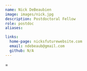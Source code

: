 ```yaml
---
name: Nick DeBeaubien
image: images/nick.jpg
description: Postdoctoral Fellow
role: postdoc
aliases:

links:
  home-page: nicksfuturewebsite.com
  email: ndebeaub@gmail.com
  github: N/A
---
```


=
